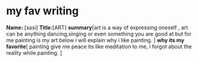 # my fav writing
**Name:** [sasi]
**Title:**[ART]
**summary**[art is a way of expressing oneself , art can be anything dancing,singing or even something you are good at but for me painting is my art below i will explain why i like painting. ]
**why its my favorite**[ painting give me peace its like meditation to me, i forgot about the reality while painting. ]
